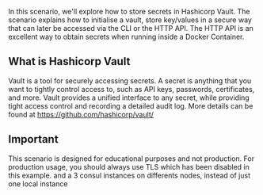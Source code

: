 

In this scenario, we'll explore how to store secrets in Hashicorp Vault. The scenario explains how to initialise a vault, store key/values in a secure way that can later be accessed via the CLI or the HTTP API. The HTTP API is an excellent way to obtain secrets when running inside a Docker Container.




## What is Hashicorp Vault

Vault is a tool for securely accessing secrets. A secret is anything that you want to tightly control access to, such as API keys, passwords, certificates, and more. Vault provides a unified interface to any secret, while providing tight access control and recording a detailed audit log. More details can be found at https://github.com/hashicorp/vault/

## Important

This scenario is designed for educational purposes and not production. For production usage, you should always use TLS which has been disabled in this example.
and a 3 consul instances on differents nodes, instead of just one local instance

